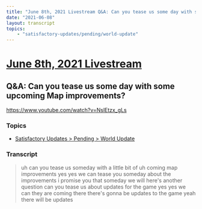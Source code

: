 ```yaml
---
title: "June 8th, 2021 Livestream Q&A: Can you tease us some day with some upcoming Map improvements?"
date: "2021-06-08"
layout: transcript
topics:
    - "satisfactory-updates/pending/world-update"
---
```

# [June 8th, 2021 Livestream](../2021-06-08.md)
## Q&A: Can you tease us some day with some upcoming Map improvements?
https://www.youtube.com/watch?v=NslEtzx_gLs

### Topics
* [Satisfactory Updates > Pending > World Update](../topics/satisfactory-updates/pending/world-update.md)

### Transcript

> uh can you tease us someday with a little bit of uh coming map improvements yes yes we can tease you someday about the improvements i promise you that someday we will here's another question can you tease us about updates for the game yes yes we can they are coming there there's gonna be updates to the game yeah there will be updates
